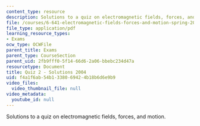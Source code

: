 ```yaml
---
content_type: resource
description: Solutions to a quiz on electromagnetic fields, forces, and motion.
file: /courses/6-641-electromagnetic-fields-forces-and-motion-spring-2005/f4a1f6ab54b1338069424b18b6d6e9b9_quiz2soln_s04.pdf
file_type: application/pdf
learning_resource_types:
- Exams
ocw_type: OCWFile
parent_title: Exams
parent_type: CourseSection
parent_uid: 2fb9fff0-5f14-66d6-2a06-bbebc234d47a
resourcetype: Document
title: Quiz 2 - Solutions 2004
uid: f4a1f6ab-54b1-3380-6942-4b18b6d6e9b9
video_files:
  video_thumbnail_file: null
video_metadata:
  youtube_id: null
---
```

Solutions to a quiz on electromagnetic fields, forces, and motion.

